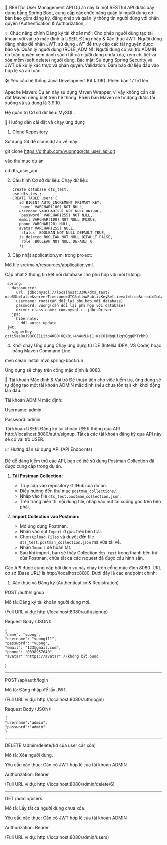 🚀 RESTful User Management API
Dự án này là một RESTful API được xây dựng bằng Spring Boot, cung cấp các chức năng quản lý người dùng cơ bản bao gồm đăng ký, đăng nhập và quản lý thông tin người dùng với phân quyền (Authentication & Authorization).

✨ Chức năng chính
Đăng ký tài khoản mới: Cho phép người dùng tạo tài khoản với vai trò mặc định là USER.
Đăng nhập & Xác thực JWT: Người dùng đăng nhập để nhận JWT, sử dụng JWT để truy cập các tài nguyên được bảo vệ.
Quản lý người dùng (ROLE_ADMIN): Người dùng có vai trò ADMIN có toàn quyền xem danh sách tất cả người dùng chưa xóa, xem chi tiết và xóa mềm (soft delete) người dùng.
Bảo mật: Sử dụng Spring Security và JWT để xử lý xác thực và phân quyền.
Validation: Đảm bảo dữ liệu đầu vào hợp lệ và an toàn.

🛠️ Yêu cầu hệ thống
Java Development Kit (JDK): Phiên bản 17 trở lên.

Apache Maven: Dự án này sử dụng Maven Wrapper, vì vậy không cần cài đặt Maven riêng biệt trên hệ thống. Phiên bản Maven sẽ tự động được tải xuống và sử dụng là 3.9.10.

Hệ quản trị Cơ sở dữ liệu: MySQL.

🚀 Hướng dẫn cài đặt và chạy ứng dụng
1. Clone Repository

Sử dụng Git để clone dự án về máy:

git clone https://github.com/vuonngg/dts_user_api.git

vào thư mục dự án

cd dts_user_api

2. Cấu hình Cơ sở dữ liệu: 
Chạy dữ liệu:

       create database dts_test;
       use dts_test;
       CREATE TABLE users (
          id BIGINT AUTO_INCREMENT PRIMARY KEY,
          `name` VARCHAR(100) NOT NULL,
          username VARCHAR(50) NOT NULL UNIQUE,
          `password` VARCHAR(255) NOT NULL,
          email VARCHAR(100) NOT NULL UNIQUE,
          phone VARCHAR(20) NULL,
          avatar VARCHAR(255) NULL,
          `status` BOOLEAN NOT NULL DEFAULT TRUE,
          is_deleted BOOLEAN NOT NULL DEFAULT FALSE,
          `role` BOOLEAN NOT NULL DEFAULT 0
          );
   
4. Cập nhật application.yml trong project:

Mở file src/main/resources/application.yml.

Cập nhật 2 thông tin kết nối database cho phù hợp với môi trường:
             
     spring:
       datasource:
         url: jdbc:mysql://localhost:3306/dts_test?useSSL=false&serverTimezone=UTC&allowPublicKeyRetrieval=true&createDatabaseIfNotExist=true&sessionVariables=sql_mode='NO_ENGINE_SUBSTITUTION'
         username: root(cần đổi lại phù hợp với database)
         password: vuong(cần đổi lại phù hợp với database)
         driver-class-name: com.mysql.cj.jdbc.Driver
       jpa:
         hibernate:
           ddl-auto: update
     jwt:
       signerKey: czti5ae8oJ9QCCZ1Lito40GO+HQk8i+4h4uPLNj1+KeC61NbqUikgYQgg8hTrbhQ

 
4. Khởi chạy Ứng dụng
Chạy ứng dụng từ IDE (IntelliJ IDEA, VS Code) hoặc bằng Maven Command Line:

mvn clean install
mvn spring-boot:run

Ứng dụng sẽ chạy trên cổng mặc định là 8080.

🔑 Tài khoản Mặc định & Vai trò
Để thuận tiện cho việc kiểm tra, ứng dụng sẽ tự động tạo một tài khoản ADMIN mặc định (nếu chưa tồn tại) khi khởi động lần đầu.

Tài khoản ADMIN mặc định:

Username: admin

Password: admin

Tài khoản USER:
Đăng ký tài khoản USER thông qua API http://localhost:8080/auth/signup. Tất cả các tài khoản đăng ký qua API này sẽ có vai trò USER.

📈 Hướng dẫn sử dụng API (API Endpoints)

Để dễ dàng kiểm thử các API, bạn có thể sử dụng Postman Collection đã được cung cấp trong dự án.

1.  **Tải Postman Collection:**
    * Truy cập vào repository GitHub của dự án.
    * Điều hướng đến thư mục `postman_collections/`.
    * Nhấp vào file `dts_test.postman_collection.json`.
    * Trên trang hiển thị nội dung file, nhấp vào nút tải xuống góc trên bên phải.

2.  **Import Collection vào Postman:**
    * Mở ứng dụng Postman.
    * Nhấn vào nút `Import` ở góc trên bên trái.
    * Chọn `Upload Files` và duyệt đến file `dts_test.postman_collection.json` mà  vừa tải về.
    * Nhấn `Import` để hoàn tất.
    * Sau khi import, bạn sẽ thấy Collection `dts_test` trong thanh bên trái của Postman, chứa tất cả các request đã được cấu hình sẵn.

Các API được cung cấp bởi dịch vụ này chạy trên cổng mặc định 8080. URL cơ sở (Base URL) là http://localhost:8080. Dưới đây là các endpoint chính:

1. Xác thực và Đăng ký (Authentication & Registration)
   
POST /auth/signup

Mô tả: Đăng ký tài khoản người dùng mới.

(Full URL ví dụ: http://localhost:8080/auth/signup)

Request Body (JSON):

    {
    "name": "vuong",
    "username": "vuong111",
    "password": "vuong",
    "email": "123@gmail.com",
    "phone": "0338957640",
    "avatar":"https://avatar" //không bắt buộc
   }

-------------------------------------------------------

POST /api/auth/login 

Mô tả: Đăng nhập để lấy JWT.

(Full URL ví dụ: http://localhost:8080/auth/login)

Request Body (JSON):

    {
    "username":"admin",
    "password":"admin"
    }

-------------------------------------------------------

DELETE /admin/delete/(id của user cần xóa)

Mô tả: Xóa người dùng.

Yêu cầu xác thực: Cần có JWT hợp lệ của tài khoản ADMIN

Authorization: Bearer <jwt>

(Full URL ví dụ: http://localhost:8080/admin/delete/6)

-------------------------------------------------------

GET /admin/users

Mô tả: Lấy tất cả người dùng chưa xóa.

Yêu cầu xác thực: Cần có JWT hợp lệ của tài khoản ADMIN

Authorization: Bearer <jwt>

(Full URL ví dụ: http://localhost:8080/admin/users)


